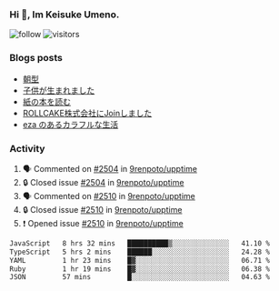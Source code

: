 ### Hi 👋, Im Keisuke Umeno.

<!--
**9renpoto/9renpoto** is a ✨ _special_ ✨ repository because its `README.md` (this file) appears on your GitHub profile.

Here are some ideas to get you started:

- 🔭 I’m currently working on ...
- 🌱 I’m currently learning ...
- 👯 I’m looking to collaborate on ...
- 🤔 I’m looking for help with ...
- 💬 Ask me about ...
- 📫 How to reach me: ...
- 😄 Pronouns: ...
- ⚡ Fun fact: ...
-->

![follow](https://img.shields.io/github/followers/9renpoto?label=Follow&style=social)
![visitors](https://komarev.com/ghpvc/?username=9renpoto&label=Profile%20views&color=0e75b6&style=flat)

### Blogs posts

<!-- BLOG-POST-LIST:START -->
- [朝型](https://9renpoto.win/entry/2024/05/29/im-an-early)
- [子供が生まれました](https://9renpoto.win/entry/2024/04/18/hello-world)
- [紙の本を読む](https://9renpoto.win/entry/2024/02/25/reading-papar-book)
- [ROLLCAKE株式会社にJoinしました](https://9renpoto.win/entry/2024/02/11/join)
- [eza のあるカラフルな生活](https://9renpoto.win/entry/2024/02/01/eza)
<!-- BLOG-POST-LIST:END -->

### Activity

<!--START_SECTION:activity-->
1. 🗣 Commented on [#2504](https://github.com/9renpoto/upptime/issues/2504#issuecomment-2207403948) in [9renpoto/upptime](https://github.com/9renpoto/upptime)
2. 🔒 Closed issue [#2504](https://github.com/9renpoto/upptime/issues/2504) in [9renpoto/upptime](https://github.com/9renpoto/upptime)
3. 🗣 Commented on [#2510](https://github.com/9renpoto/upptime/issues/2510#issuecomment-2205944648) in [9renpoto/upptime](https://github.com/9renpoto/upptime)
4. 🔒 Closed issue [#2510](https://github.com/9renpoto/upptime/issues/2510) in [9renpoto/upptime](https://github.com/9renpoto/upptime)
5. ❗ Opened issue [#2510](https://github.com/9renpoto/upptime/issues/2510) in [9renpoto/upptime](https://github.com/9renpoto/upptime)
<!--END_SECTION:activity-->

<!--START_SECTION:waka-->

```txt
JavaScript   8 hrs 32 mins   ██████████▒░░░░░░░░░░░░░░   41.10 %
TypeScript   5 hrs 2 mins    ██████░░░░░░░░░░░░░░░░░░░   24.28 %
YAML         1 hr 23 mins    █▓░░░░░░░░░░░░░░░░░░░░░░░   06.71 %
Ruby         1 hr 19 mins    █▓░░░░░░░░░░░░░░░░░░░░░░░   06.38 %
JSON         57 mins         █░░░░░░░░░░░░░░░░░░░░░░░░   04.63 %
```

<!--END_SECTION:waka-->

